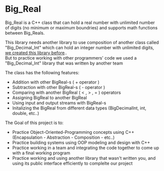 # Big_Real
 
Big_Real is a C++ class that can hold a real number with unlimited number of digits (no minimum or maximum boundries) and supports math functions between Big_Reals.

This library needs another library to use composition of another class called "Big_Decimal_Int" which can hold an integer number with unlimited digits, [we created this library before](https://github.com/osama392maher/Big_Int_Assignment)..   
But to practice working with other programmers' code we used a "Big_Decimal_Int" library that was written by another team 

The class has the following features:
* Addition with other BigReal-s ( + operator ) 
* Subtraction with other BigReal-s ( - operator ) 
* Comparing with another BigReal ( < , > , = ) operators
* Assigning BigReal to another BigReal
* Using input and output streams with BigReal-s
* Initalizing the BigReal from different data types (BigDecimalInt, int, double, etc..)

The Goal of this project is to:
* Practice Object-Oriented-Programming concepts using C++ (Encapsulation - Abstraction - Composition - etc..) 
* Practice building systems using OOP modeling and design with C++
* Practice working in a team and integrating the code together to come up with a final working program
* Practice working and using another library that wasn't written you, and using its public interface efficiently to complelte our project 
